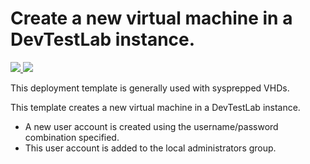 # Create a new virtual machine in a DevTestLab instance.

<a href="https://portal.azure.com/#create/Microsoft.Template/uri/https%3A%2F%2Fraw.githubusercontent.com%2Fazure%2Fazure-quickstart-templates%2Fmaster%2F101-dtl-create-vm-username-pwd-customimage%2Fazuredeploy.json" target="_blank">
    <img src="http://azuredeploy.net/deploybutton.png"/>
</a>
<a href="http://armviz.io/#/?load=https%3A%2F%2Fraw.githubusercontent.com%2FAzure%2Fazure-quickstart-templates%2Fmaster%2F101-dtl-create-vm-username-pwd-customimage%2Fazuredeploy.json" target="_blank">
    <img src="http://armviz.io/visualizebutton.png"/>
</a>


This deployment template is generally used with sysprepped VHDs.

This template creates a new virtual machine in a DevTestLab instance.
- A new user account is created using the username/password combination specified. 
- This user account is added to the local administrators group.
